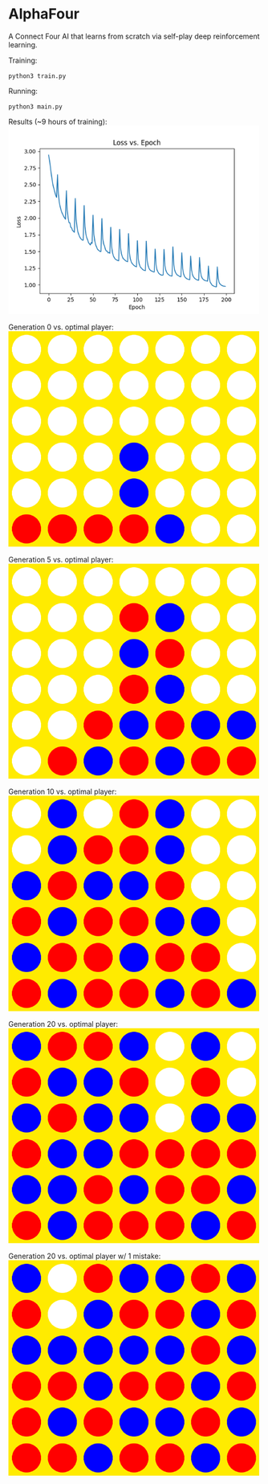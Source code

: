 # AlphaFour

A Connect Four AI that learns from scratch via self-play deep reinforcement learning.

Training:
```
python3 train.py
```

Running:
```
python3 main.py
```

Results (~9 hours of training): <br>
<img src="loss.png" width="500px"/>

Generation 0 vs. optimal player: <br>
<img src="examples/0_vs_opt.gif" width="500px"/>

Generation 5 vs. optimal player: <br>
<img src="examples/5_vs_opt.gif" width="500px"/>

Generation 10 vs. optimal player: <br>
<img src="examples/10_vs_opt.gif" width="500px"/>

Generation 20 vs. optimal player: <br>
<img src="examples/20_vs_opt.gif" width="500px"/>

Generation 20 vs. optimal player w/ 1 mistake: <br>
<img src="examples/20_vs_subopt.gif" width="500px"/>
